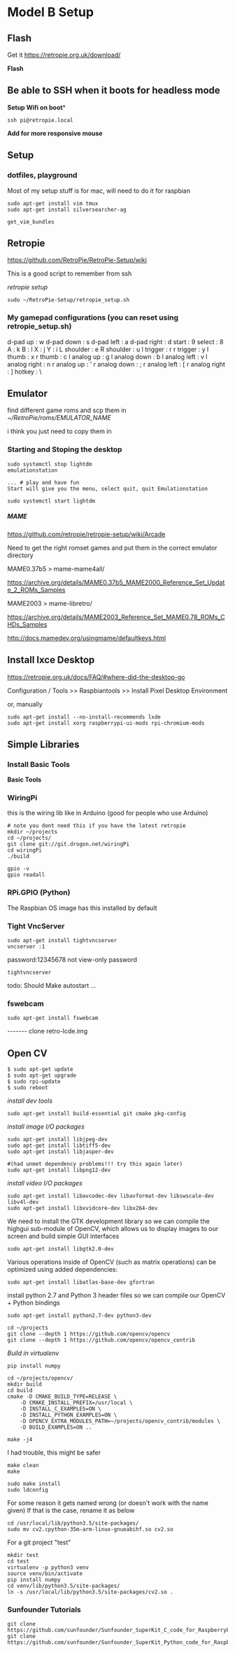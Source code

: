 # Model B Setup 

## Flash

Get it
https://retropie.org.uk/download/

**Flash**

## Be able to SSH when it boots for headless mode

**Setup Wifi on boot***

```
ssh pi@retropie.local
```

**Add for more responsive mouse**

## Setup 

### dotfiles, playground

Most of my setup stuff is for mac, will need to do it for raspbian
```
sudo apt-get install vim tmux 
sudo apt-get install silversearcher-ag

get_vim_bundles
```



## Retropie 

https://github.com/RetroPie/RetroPie-Setup/wiki

This is a good script to remember from ssh

*retropie setup*

```
sudo ~/RetroPie-Setup/retropie_setup.sh
```


### My gamepad configurations (you can reset using retropie_setup.sh)

d-pad up       : w
d-pad down     : s
d-pad left     : a
d-pad right    : d
start          : 9
select         : 8
A              : k
B              : l
X              : j
Y              : i
L shoulder     : e
R shoulder     : u
l trigger      : r
r trigger      : y
l thumb        : x
r thumb        : c
l analog up    : g
l analog down  : b
l analog left  : v
l analog right : n
r analog up    : '
r analog down  : ;
r analog left  : [
r analog right : ]
hotkey         : \


## Emulator

find different game roms and scp them in *~/RetroPie/roms/EMULATOR_NAME*

i think you just need to copy them in

### Starting and Stoping the desktop

```
sudo systemctl stop lightdm
emulationstation

... # play and have fun
Start will give you the menu, select quit, quit Emulationstation

sudo systemctl start lightdm
```

##### MAME 

https://github.com/retropie/retropie-setup/wiki/Arcade

Need to get the right romset games and put them in the correct emulator directory

MAME0.37b5 > mame-mame4all/

https://archive.org/details/MAME0.37b5_MAME2000_Reference_Set_Update_2_ROMs_Samples

MAME2003 > mame-libretro/

https://archive.org/details/MAME2003_Reference_Set_MAME0.78_ROMs_CHDs_Samples

http://docs.mamedev.org/usingmame/defaultkeys.html


## Install lxce Desktop

https://retropie.org.uk/docs/FAQ/#where-did-the-desktop-go

Configuration / Tools >> Raspbiantools >> Install Pixel Desktop Environment

or, manually
```
sudo apt-get install --no-install-recommends lxde
sudo apt-get install xorg raspberrypi-ui-mods rpi-chromium-mods
```

## Simple Libraries

### Install Basic Tools

**Basic Tools**

### WiringPi

this is the wiring lib like in Arduino (good for people who use Arduino)

```
# note you dont need this if you have the latest retropie
mkdir ~/projects
cd ~/projects/
git clone git://git.drogon.net/wiringPi
cd wiringPi
./build

gpio -v 
gpio readall
```

### RPi.GPIO (Python)

The Raspbian OS image has this installed by default

### Tight VncServer
```
sudo apt-get install tightvncserver
vncserver :1
```
password:12345678
not view-only password


```
tightvncserver
```

todo: Should Make autostart ...


### fswebcam
```
sudo apt-get install fswebcam
```


------- clone retro-lcde.img



## Open CV

```
$ sudo apt-get update
$ sudo apt-get upgrade
$ sudo rpi-update
$ sudo reboot
```


*install dev tools*
```
sudo apt-get install build-essential git cmake pkg-config
```

*install image I/O packages*
```
sudo apt-get install libjpeg-dev 
sudo apt-get install libtiff5-dev 
sudo apt-get install libjasper-dev 

#(had unmet dependency problems!!! try this again later)  
sudo apt-get install libpng12-dev  
```

*install video I/O packages*
```
sudo apt-get install libavcodec-dev libavformat-dev libswscale-dev libv4l-dev
sudo apt-get install libxvidcore-dev libx264-dev
```

We need to install the GTK development library so we can compile the highgui
sub-module of OpenCV, which allows us to display images to our screen and build
simple GUI interfaces 

``` 
sudo apt-get install libgtk2.0-dev 
```

Various operations inside of OpenCV (such as matrix operations) can be
optimized using added dependencies:

```
sudo apt-get install libatlas-base-dev gfortran
```

install python 2.7 and Python 3 header files so we can compile our OpenCV + Python bindings

```
sudo apt-get install python2.7-dev python3-dev
```


```
cd ~/projects
git clone --depth 1 https://github.com/opencv/opencv
git clone --depth 1 https://github.com/opencv/opencv_contrib
```

*Build in virtualenv*


```
pip install numpy
```

```
cd ~/projects/opencv/
mkdir build
cd build
cmake -D CMAKE_BUILD_TYPE=RELEASE \
	-D CMAKE_INSTALL_PREFIX=/usr/local \
	-D INSTALL_C_EXAMPLES=ON \
	-D INSTALL_PYTHON_EXAMPLES=ON \
	-D OPENCV_EXTRA_MODULES_PATH=~/projects/opencv_contrib/modules \
	-D BUILD_EXAMPLES=ON ..
```

```
make -j4
```
I had trouble, this might be safer

```
make clean
make
```

```
sudo make install
sudo ldconfig
```

For some reason it gets named wrong (or doesn't work with the name given)
If that is the case, rename it as below
```
cd /usr/local/lib/python3.5/site-packages/
sudo mv cv2.cpython-35m-arm-linux-gnueabihf.so cv2.so
```

For a git project "test"

```
mkdir test
cd test
virtualenv -p python3 venv
source venv/bin/activate
pip install numpy
cd venv/lib/python3.5/site-packages/
ln -s /usr/local/lib/python3.5/site-packages/cv2.so .
```


### Sunfounder Tutorials

```
git clone https://github.com/sunfounder/Sunfounder_SuperKit_C_code_for_RaspberryPi.git
git clone https://github.com/sunfounder/Sunfounder_SuperKit_Python_code_for_RaspberryPi.git
```


